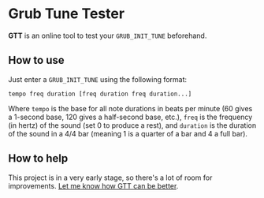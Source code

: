 # Grub Tune Tester


**GTT** is an online tool to test your `GRUB_INIT_TUNE` beforehand.

## How to use

Just enter a `GRUB_INIT_TUNE` using the following format:

`tempo freq duration [freq duration freq duration...]`

Where `tempo` is the base for all note durations in beats per minute (60 gives
a 1-second base, 120 gives a half-second base, etc.), `freq` is the frequency
(in hertz) of the sound (set 0 to produce a rest), and `duration` is the
duration of the sound in a 4/4 bar (meaning 1 is a quarter of a bar and 4 a full
bar).

## How to help

This project is in a very early stage, so there's a lot of room for improvements.
[Let me know how GTT can be better](https://github.com/BreadMaker/grub-tune-tester/issues/new).
